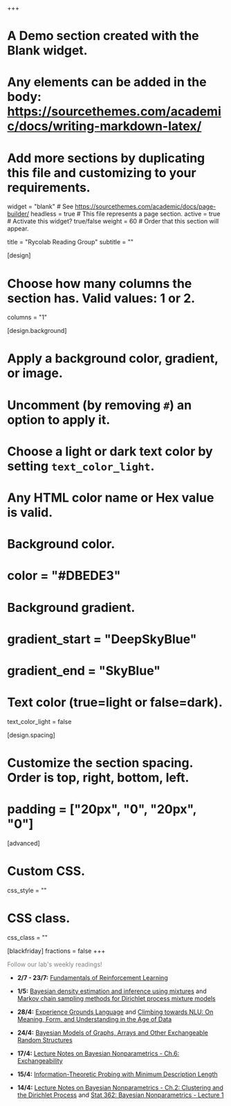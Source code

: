 +++
# A Demo section created with the Blank widget.
# Any elements can be added in the body: https://sourcethemes.com/academic/docs/writing-markdown-latex/
# Add more sections by duplicating this file and customizing to your requirements.

widget = "blank"  # See https://sourcethemes.com/academic/docs/page-builder/
headless = true  # This file represents a page section.
active = true  # Activate this widget? true/false
weight = 60  # Order that this section will appear.

title = "Rycolab Reading Group"
subtitle = ""

[design]
  # Choose how many columns the section has. Valid values: 1 or 2.
  columns = "1"

[design.background]
  # Apply a background color, gradient, or image.
  #   Uncomment (by removing `#`) an option to apply it.
  #   Choose a light or dark text color by setting `text_color_light`.
  #   Any HTML color name or Hex value is valid.

  # Background color.
  # color = "#DBEDE3"
  
  # Background gradient.
  # gradient_start = "DeepSkyBlue"
  # gradient_end = "SkyBlue"
  

  # Text color (true=light or false=dark).
  text_color_light = false

[design.spacing]
  # Customize the section spacing. Order is top, right, bottom, left.
  # padding = ["20px", "0", "20px", "0"]

[advanced]
 # Custom CSS. 
 css_style = ""
 
 # CSS class.
 css_class = ""

[blackfriday]
  fractions = false
+++

<span style="color:grey">Follow our lab's weekly readings!</span>

* **2/7 - 23/7:** [Fundamentals of Reinforcement Learning](https://www.coursera.org/learn/fundamentals-of-reinforcement-learning#syllabus)

* **1/5:** [Bayesian density estimation and inference using mixtures](http://links.jstor.org/sici?sici=0162-1459%28199506%2990%3A430%3C577%3ABDEAIU%3E2.0.CO%3B2-8) and [Markov chain sampling methods for Dirichlet process mixture models](http://links.jstor.org/sici?sici=1061-8600%28200006%299%3A2%3C249%3AMCSMFD%3E2.0.CO%3B2-R)

* **28/4:** [Experience Grounds Language](https://arxiv.org/pdf/2004.10151.pdf) and [Climbing towards NLU:
On Meaning, Form, and Understanding in the Age of Data](https://openreview.net/pdf?id=GKTvAcb12b)

* **24/4:** [Bayesian Models of Graphs, Arrays and Other Exchangeable Random Structures](https://arxiv.org/pdf/1312.7857.pdf)

* **17/4:** [Lecture Notes on Bayesian Nonparametrics - Ch.6: Exchangeability](http://www.gatsby.ucl.ac.uk/~porbanz/papers/porbanz_BNP_draft.pdf)
* **15/4:** [Information-Theoretic Probing with Minimum Description Length](https://arxiv.org/pdf/2003.12298.pdf)
* **14/4:** [Lecture Notes on Bayesian Nonparametrics - Ch.2: Clustering and the Dirichlet Process](http://www.gatsby.ucl.ac.uk/~porbanz/papers/porbanz_BNP_draft.pdf) and [Stat 362: Bayesian Nonparametrics - Lecture 1](http://web.stanford.edu/class/stats362/lec1.pdf)
